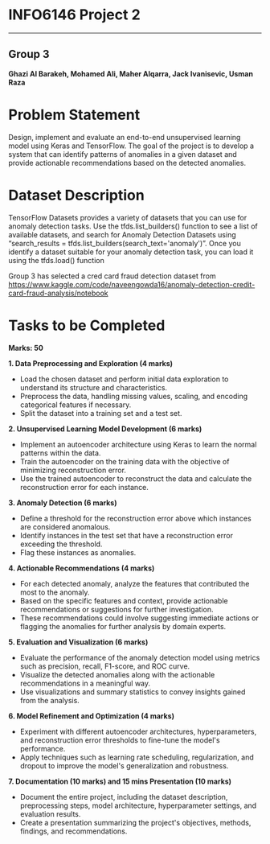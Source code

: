# INFO6146 Project 2
--- 
## Group 3
**Ghazi Al Barakeh, Mohamed Ali, Maher Alqarra, Jack Ivanisevic, Usman Raza**


# Problem Statement
Design, implement and evaluate an end-to-end unsupervised learning model using Keras and TensorFlow. The goal of the project is to develop a system that can identify patterns of anomalies in a given dataset and provide actionable recommendations based on the detected anomalies. 

# Dataset Description
TensorFlow Datasets provides a variety of datasets that you can use for anomaly detection tasks. Use the tfds.list_builders() function to see a list of available datasets, and search for Anomaly Detection Datasets using “search_results = tfds.list_builders(search_text='anomaly')”. Once you identify a dataset suitable for your anomaly detection task, you can load it using the tfds.load() function

Group 3 has selected a cred card fraud detection dataset from https://www.kaggle.com/code/naveengowda16/anomaly-detection-credit-card-fraud-analysis/notebook

# Tasks to be Completed
**Marks: 50**

**1. Data Preprocessing and Exploration (4 marks)**
*	Load the chosen dataset and perform initial data exploration to understand its structure and characteristics.
*	Preprocess the data, handling missing values, scaling, and encoding categorical features if necessary.
*	Split the dataset into a training set and a test set.

**2. Unsupervised Learning Model Development (6 marks)**
*	Implement an autoencoder architecture using Keras to learn the normal patterns within the data.
*	Train the autoencoder on the training data with the objective of minimizing reconstruction error.
*	Use the trained autoencoder to reconstruct the data and calculate the reconstruction error for each instance.

**3.	Anomaly Detection (6 marks)**
*	Define a threshold for the reconstruction error above which instances are considered anomalous.
*	Identify instances in the test set that have a reconstruction error exceeding the threshold.
*	Flag these instances as anomalies.

**4. Actionable Recommendations (4 marks)**
*	For each detected anomaly, analyze the features that contributed the most to the anomaly.
*	Based on the specific features and context, provide actionable recommendations or suggestions for further investigation.
*	These recommendations could involve suggesting immediate actions or flagging the anomalies for further analysis by domain experts.

**5. Evaluation and Visualization (6 marks)**
*	Evaluate the performance of the anomaly detection model using metrics such as precision, recall, F1-score, and ROC curve.
*	Visualize the detected anomalies along with the actionable recommendations in a meaningful way.
*	Use visualizations and summary statistics to convey insights gained from the analysis.

**6. Model Refinement and Optimization (4 marks)**
*	Experiment with different autoencoder architectures, hyperparameters, and reconstruction error thresholds to fine-tune the model's performance.
*	Apply techniques such as learning rate scheduling, regularization, and dropout to improve the model's generalization and robustness.

**7. Documentation (10 marks) and 15 mins Presentation (10 marks)**
* Document the entire project, including the dataset description, preprocessing steps, model architecture, hyperparameter settings, and evaluation results.
* Create a presentation summarizing the project's objectives, methods, findings, and recommendations.
